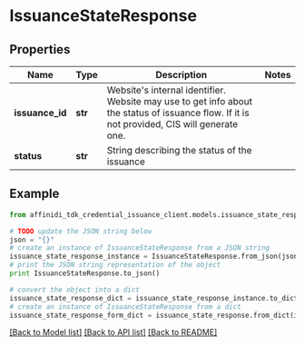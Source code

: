 # IssuanceStateResponse

## Properties

| Name            | Type    | Description                                                                                                                                     | Notes |
| --------------- | ------- | ----------------------------------------------------------------------------------------------------------------------------------------------- | ----- |
| **issuance_id** | **str** | Website&#39;s internal identifier. Website may use to get info about the status of issuance flow. If it is not provided, CIS will generate one. |
| **status**      | **str** | String describing the status of the issuance                                                                                                    |

## Example

```python
from affinidi_tdk_credential_issuance_client.models.issuance_state_response import IssuanceStateResponse

# TODO update the JSON string below
json = "{}"
# create an instance of IssuanceStateResponse from a JSON string
issuance_state_response_instance = IssuanceStateResponse.from_json(json)
# print the JSON string representation of the object
print IssuanceStateResponse.to_json()

# convert the object into a dict
issuance_state_response_dict = issuance_state_response_instance.to_dict()
# create an instance of IssuanceStateResponse from a dict
issuance_state_response_form_dict = issuance_state_response.from_dict(issuance_state_response_dict)
```

[[Back to Model list]](../README.md#documentation-for-models) [[Back to API list]](../README.md#documentation-for-api-endpoints) [[Back to README]](../README.md)
